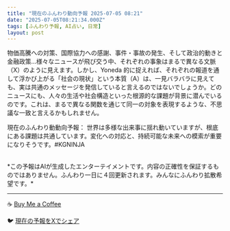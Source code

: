 ```yaml
---
title: "現在のふんわり動向予報 2025-07-05 08:21"
date: "2025-07-05T08:21:34.000Z"
tags: [ふんわり予報, AI占い, 日常]
layout: post
---
```


物価高騰への対策、国際協力への感謝、事件・事故の発生、そして政治的動きと金融政策…様々なニュースが飛び交う中、それぞれの事象はまるで異なる文脈（X）のように見えます。しかし、Yoneda 的に捉えれば、それぞれの報道を通して浮かび上がる「社会の現状」という本質（A）は、一見バラバラに見えても、実は共通のメッセージを発信していると言えるのではないでしょうか。どのニュースにも、人々の生活や社会構造といった根源的な課題が背景に潜んでいるのです。これは、まるで異なる関数を通じて同一の対象を表現するような、不思議な一致と言えるかもしれません。


現在のふんわり動動向予報：
世界は多様な出来事に揺れ動いていますが、根底にある課題は共通しています。変化への対応と、持続可能な未来への模索が重要になりそうです。#KGNINJA

<br>
*この予報はAIが生成したエンターテイメントです。内容の正確性を保証するものではありません。ふんわり一日に４回更新されます。みんなにふんわり拡散希望です。*

---
☕️ [Buy Me a Coffee](https://www.buymeacoffee.com/kgninja)

🐦 [現在の予報をXでシェア](https://twitter.com/intent/tweet?text=%E7%8F%BE%E5%9C%A8%E3%81%AE%E3%81%B5%E3%82%93%E3%82%8F%E3%82%8A%E4%BA%88%E5%A0%B1%3A%20%E3%80%8C%E7%89%A9%E4%BE%A1%E9%AB%98%E9%A8%B0%E3%81%B8%E3%81%AE%E5%AF%BE%E7%AD%96%E3%80%81%E5%9B%BD%E9%9A%9B%E5%8D%94%E5%8A%9B%E3%81%B8%E3%81%AE%E6%84%9F%E8%AC%9D%E3%80%81%E4%BA%8B%E4%BB%B6%E3%83%BB%E4%BA%8B%E6%95%85%E3%81%AE%E7%99%BA%E7%94%9F%E3%80%81%E3%81%9D%E3%81%97%E3%81%A6%E6%94%BF%E6%B2%BB%E7%9A%84%E5%8B%95%E3%81%8D%E3%81%A8%E9%87%91%E8%9E%8D%E6%94%BF%E7%AD%96%E2%80%A6%E6%A7%98%E3%80%85%E3%81%AA%E3%83%8B%E3%83%A5%E3%83%BC%E3%82%B9%E3%81%8C%E9%A3%9B%E3%81%B3%E4%BA%A4%E3%81%86%E4%B8%AD%E3%80%81%E3%81%9D%E3%82%8C%E3%81%9E%E3%82%8C%E3%81%AE%E4%BA%8B%E8%B1%A1%E3%81%AF%E3%81%BE%E3%82%8B%E3%81%A7%E7%95%B0%E3%81%AA%E3%82%8B%E6%96%87%E8%84%88%EF%BC%88X%EF%BC%89%E3%81%AE%E3%82%88%E3%81%86%E3%81%AB%E8%A6%8B%E3%81%88%E3%81%BE%E3%81%99%E3%80%82%E3%80%8D%23KGNINJA%20%E7%B6%9A%E3%81%8D%E3%81%AF%E3%83%96%E3%83%AD%E3%82%B0%E3%81%A7%EF%BC%81%F0%9F%91%87&url=https%3A%2F%2Fkg-ninja.github.io%2FFunwariyoso%2F)
